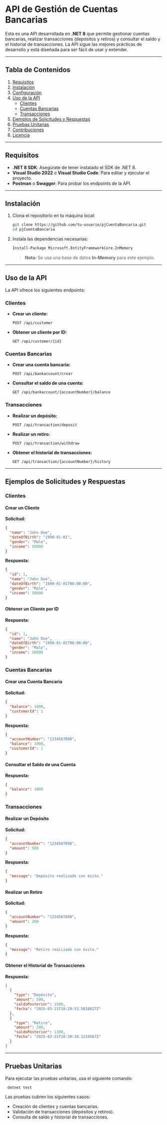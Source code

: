 # API de Gestión de Cuentas Bancarias

Esta es una API desarrollada en **.NET 8** que permite gestionar cuentas bancarias, realizar transacciones (depósitos y retiros) y consultar el saldo y el historial de transacciones. La API sigue las mejores prácticas de desarrollo y está diseñada para ser fácil de usar y extender.

---

## Tabla de Contenidos

1. [Requisitos](#requisitos)
2. [Instalación](#instalación)
3. [Configuración](#configuración)
4. [Uso de la API](#uso-de-la-api)
   - [Clientes](#clientes)
   - [Cuentas Bancarias](#cuentas-bancarias)
   - [Transacciones](#transacciones)
5. [Ejemplos de Solicitudes y Respuestas](#ejemplos-de-solicitudes-y-respuestas)
6. [Pruebas Unitarias](#pruebas-unitarias)
7. [Contribuciones](#contribuciones)
8. [Licencia](#licencia)

---

## Requisitos

- **.NET 8 SDK**: Asegúrate de tener instalado el SDK de .NET 8.
- **Visual Studio 2022** o **Visual Studio Code**: Para editar y ejecutar el proyecto.
- **Postman** o **Swagger**: Para probar los endpoints de la API.

---

## Instalación

1. Clona el repositorio en tu máquina local:

   ```bash
   git clone https://github.com/tu-usuario/pjCuentaBancaria.git
   cd pjCuentaBancaria
   ```

2. Instala las dependencias necesarias:

   ```bash
   Install-Package Microsoft.EntityFrameworkCore.InMemory
   ```

   > **Nota:** Se usa una base de datos **In-Memory** para este ejemplo.

---

## Uso de la API

La API ofrece los siguientes endpoints:

### Clientes

- **Crear un cliente:**

  ```http
  POST /api/customer
  ```

- **Obtener un cliente por ID:**

  ```http
  GET /api/customer/{id}
  ```

### Cuentas Bancarias

- **Crear una cuenta bancaria:**

  ```http
  POST /api/bankaccount/crear
  ```

- **Consultar el saldo de una cuenta:**

  ```http
  GET /api/bankaccount/{accountNumber}/balance
  ```

### Transacciones

- **Realizar un depósito:**

  ```http
  POST /api/transaction/deposit
  ```

- **Realizar un retiro:**

  ```http
  POST /api/transaction/withdraw
  ```

- **Obtener el historial de transacciones:**

  ```http
  GET /api/transaction/{accountNumber}/history
  ```

---

## Ejemplos de Solicitudes y Respuestas

### Clientes

#### Crear un Cliente

**Solicitud:**

```json
{
  "name": "John Doe",
  "dateOfBirth": "1990-01-01",
  "gender": "Male",
  "income": 50000
}
```

**Respuesta:**

```json
{
  "id": 1,
  "name": "John Doe",
  "dateOfBirth": "1990-01-01T00:00:00",
  "gender": "Male",
  "income": 50000
}
```

#### Obtener un Cliente por ID

**Respuesta:**

```json
{
  "id": 1,
  "name": "John Doe",
  "dateOfBirth": "1990-01-01T00:00:00",
  "gender": "Male",
  "income": 50000
}
```

### Cuentas Bancarias

#### Crear una Cuenta Bancaria

**Solicitud:**

```json
{
  "balance": 1000,
  "customerId": 1
}
```

**Respuesta:**

```json
{
  "accountNumber": "1234567890",
  "balance": 1000,
  "customerId": 1
}
```

#### Consultar el Saldo de una Cuenta

**Respuesta:**

```json
{
  "balance": 1000
}
```

### Transacciones

#### Realizar un Depósito

**Solicitud:**

```json
{
  "accountNumber": "1234567890",
  "amount": 500
}
```

**Respuesta:**

```json
{
  "message": "Depósito realizado con éxito."
}
```

#### Realizar un Retiro

**Solicitud:**

```json
{
  "accountNumber": "1234567890",
  "amount": 200
}
```

**Respuesta:**

```json
{
  "message": "Retiro realizado con éxito."
}
```

#### Obtener el Historial de Transacciones

**Respuesta:**

```json
[
  {
    "type": "Depósito",
    "amount": 500,
    "saldoPosterior": 1500,
    "fecha": "2025-03-21T18:29:53.5828027Z"
  },
  {
    "type": "Retiro",
    "amount": 200,
    "saldoPosterior": 1300,
    "fecha": "2025-03-21T18:30:10.1234567Z"
  }
]
```

---

## Pruebas Unitarias

Para ejecutar las pruebas unitarias, usa el siguiente comando:

```bash
 dotnet test
```

Las pruebas cubren los siguientes casos:

- Creación de clientes y cuentas bancarias.
- Validación de transacciones (depósitos y retiros).
- Consulta de saldo y historial de transacciones.

